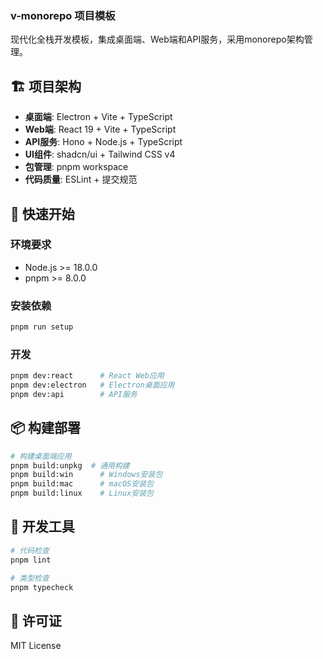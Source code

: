 ### v-monorepo 项目模板

现代化全栈开发模板，集成桌面端、Web端和API服务，采用monorepo架构管理。

## 🏗️ 项目架构

- **桌面端**: Electron + Vite + TypeScript
- **Web端**: React 19 + Vite + TypeScript
- **API服务**: Hono + Node.js + TypeScript
- **UI组件**: shadcn/ui + Tailwind CSS v4
- **包管理**: pnpm workspace
- **代码质量**: ESLint + 提交规范

## 🚀 快速开始

### 环境要求
- Node.js >= 18.0.0
- pnpm >= 8.0.0

### 安装依赖
```bash
pnpm run setup
```

### 开发
```bash
pnpm dev:react      # React Web应用
pnpm dev:electron   # Electron桌面应用
pnpm dev:api        # API服务
```

## 📦 构建部署

```bash
# 构建桌面端应用
pnpm build:unpkg  # 通用构建
pnpm build:win      # Windows安装包
pnpm build:mac      # macOS安装包
pnpm build:linux    # Linux安装包
```

## 🔧 开发工具

```bash
# 代码检查
pnpm lint

# 类型检查
pnpm typecheck
```

## 📄 许可证

MIT License
